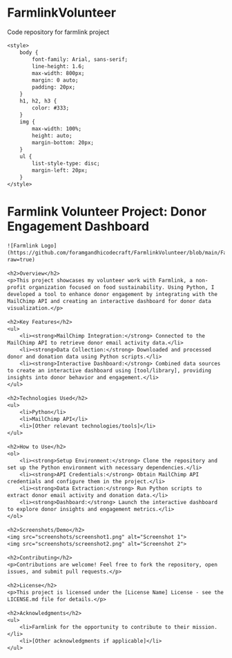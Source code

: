 # FarmlinkVolunteer
Code repository for farmlink project

<html>
<head>
    
    <style>
        body {
            font-family: Arial, sans-serif;
            line-height: 1.6;
            max-width: 800px;
            margin: 0 auto;
            padding: 20px;
        }
        h1, h2, h3 {
            color: #333;
        }
        img {
            max-width: 100%;
            height: auto;
            margin-bottom: 20px;
        }
        ul {
            list-style-type: disc;
            margin-left: 20px;
        }
    </style>
</head>
<body>
    <h1>Farmlink Volunteer Project: Donor Engagement Dashboard</h1>

    ![Farmlink Logo](https://github.com/foramgandhicodecraft/FarmlinkVolunteer/blob/main/FarmlinkLogo.png?raw=true)

    <h2>Overview</h2>
    <p>This project showcases my volunteer work with Farmlink, a non-profit organization focused on food sustainability. Using Python, I developed a tool to enhance donor engagement by integrating with the MailChimp API and creating an interactive dashboard for donor data visualization.</p>

    <h2>Key Features</h2>
    <ul>
        <li><strong>MailChimp Integration:</strong> Connected to the MailChimp API to retrieve donor email activity data.</li>
        <li><strong>Data Collection:</strong> Downloaded and processed donor and donation data using Python scripts.</li>
        <li><strong>Interactive Dashboard:</strong> Combined data sources to create an interactive dashboard using [tool/library], providing insights into donor behavior and engagement.</li>
    </ul>

    <h2>Technologies Used</h2>
    <ul>
        <li>Python</li>
        <li>MailChimp API</li>
        <li>[Other relevant technologies/tools]</li>
    </ul>

    <h2>How to Use</h2>
    <ol>
        <li><strong>Setup Environment:</strong> Clone the repository and set up the Python environment with necessary dependencies.</li>
        <li><strong>API Credentials:</strong> Obtain MailChimp API credentials and configure them in the project.</li>
        <li><strong>Data Extraction:</strong> Run Python scripts to extract donor email activity and donation data.</li>
        <li><strong>Dashboard:</strong> Launch the interactive dashboard to explore donor insights and engagement metrics.</li>
    </ol>

    <h2>Screenshots/Demo</h2>
    <img src="screenshots/screenshot1.png" alt="Screenshot 1">
    <img src="screenshots/screenshot2.png" alt="Screenshot 2">

    <h2>Contributing</h2>
    <p>Contributions are welcome! Feel free to fork the repository, open issues, and submit pull requests.</p>

    <h2>License</h2>
    <p>This project is licensed under the [License Name] License - see the LICENSE.md file for details.</p>

    <h2>Acknowledgments</h2>
    <ul>
        <li>Farmlink for the opportunity to contribute to their mission.</li>
        <li>[Other acknowledgments if applicable]</li>
    </ul>
</body>
</html>
